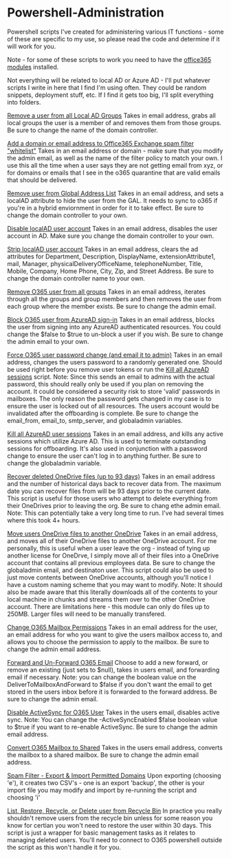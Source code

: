 # Powershell-Administration
Powershell scripts I've created for administering various IT functions - some of these are specific to my use, so please read the code and determine if it will work for you.

Note - for some of these scripts to work you need to have the [office365 modules](https://docs.microsoft.com/en-us/office365/enterprise/powershell/connect-to-all-office-365-services-in-a-single-windows-powershell-window) installed.

Not everything will be related to local AD or Azure AD - I'll put whatever scripts I write in here that I find I'm using often. They could be random snippets, deployment stuff, etc. If I find it gets too big, I'll split everything into folders.

[Remove a user from all Local AD Groups](https://github.com/zackoch/Powershell-Administration/blob/master/remove_user_from_all_localAD_groups.ps1)
Takes in email address, grabs all local groups the user is a member of and removes them from those groups. Be sure to change the name of the domain controller.

[Add a domain or email address to Office365 Exchange spam filter "whitelist"](https://github.com/zackoch/Powershell-Administration/blob/master/whitelist_o365_exchange.ps1)
Takes in an email address or domain - make sure that you modify the admin email, as well as the name of the filter policy to match your own. I use this all the time when a user says they are not getting email from xyz, or for domains or emails that I see in the o365 quarantine that are valid emails that should be delivered.

[Remove user from Global Address List](https://github.com/zackoch/Powershell-Administration/blob/master/localAD_hide_from_global_address_lists.ps1)
Takes in an email address, and sets a localAD attribute to hide the user from the GAL. It needs to sync to o365 if you're in a hybrid enviornment in order for it to take effect. Be sure to change the domain controller to your own.

[Disable localAD user account](https://github.com/zackoch/Powershell-Administration/blob/master/disable_localad_account.ps1)
Takes in an email address, disables the user account in AD. Make sure you change the domain controller to your own.

[Strip localAD user account](https://github.com/zackoch/Powershell-Administration/blob/master/strip_user_localad_account.ps1)
Takes in an email address, clears the ad attributes for Department, Description, DisplayName, extensionAttribute1, mail, Manager, physicalDeliveryOfficeName, telephoneNumber, Title, Mobile, Company, Home Phone, City, Zip, and Street Address. Be sure to change the domain controller name to your own.

[Remove O365 user from all groups](https://github.com/zackoch/Powershell-Administration/blob/master/remove_o365_user_from_all_groups.ps1)
Takes in an email address, iterates through all the groups and group members and then removes the user from each group where the member exists. Be sure to change the admin email.

[Block O365 user from AzureAD sign-in](https://github.com/zackoch/Powershell-Administration/blob/master/block_azureAD_user_from_signin.ps1)
Takes in an email address, blocks the user from signing into any AzureAD authenticated resources. You could change the $false to $true to un-block a user if you wish. Be sure to change the admin email to your own.

[Force O365 user password change (and email it to admin)](https://github.com/zackoch/Powershell-Administration/blob/master/force_change_o365_user_password.ps1)
Takes in an email address, changes the users password to a randomly generated one. Should be used right before you remove user tokens or run the [Kill all AzureAD sessions](https://github.com/zackoch/Powershell-Administration/blob/master/kill_all_azureAD_sessions.ps1) script. Note: Since this sends an email to admins with the actual password, this should really only be used if you plan on removing the account. It could be considered a security risk to store 'valid' passwords in mailboxes. The only reason the password gets changed in my case is to ensure the user is locked out of all resources. The users account would be invalidated after the offboarding is complete. Be sure to change the email_from, email_to, smtp_server, and globaladmin variables.

[Kill all AzureAD user sessions](https://github.com/zackoch/Powershell-Administration/blob/master/kill_all_azureAD_sessions.ps1)
Takes in an email address, and kills any active sessions which utilize Azure AD. This is used to terminate outstanding sessions for offboarding. It's also used in conjunction with a password change to ensure the user can't log in to anything further. Be sure to change the globaladmin variable. 

[Recover deleted OneDrive files (up to 93 days)](https://github.com/zackoch/Powershell-Administration/blob/master/recover_deleted_onedrive_files.ps1)
Takes in an email address and the number of historical days back to recover data from. The maximum date you can recover files from will be 93 days prior to the current date. This script is useful for those users who attempt to delete everything from their OneDrives prior to leaving the org. Be sure to chang ethe admin email. Note: This can potentially take a very long time to run. I've had several times where this took 4+ hours.

[Move users OneDrive files to another OneDrive](https://github.com/zackoch/Powershell-Administration/blob/master/move_onedrive_files_to_another_onedrive_account.ps1)
Takes in an email address, and moves all of their OneDrive files to another OneDrive account. For me personally, this is useful when a user leave the org - instead of tying up another license for OneDrve, I simply move all of their files into a OneDrive account that contains all previous employees data. Be sure to change the globaladmin email, and destinaton user. This script could also be used to just move contents between OneDrive accounts, although you'll notice I have a custom naming scheme that you may want to modify. Note: It should also be made aware that this literally downloads all of the contents to your local machine in chunks and streams them over to the other OneDrive account. There are limitations here - this module can only do files up to 250MB. Larger files will need to be manually transfered.

[Change O365 Mailbox Permissions](https://github.com/zackoch/Powershell-Administration/blob/master/change_o365_mailbox_permissions.ps1)
Takes in an email address for the user, an email address for who you want to give the users mailbox access to, and allows you to choose the permission to apply to the mailbox. Be sure to change the admin email address.

[Forward and Un-Forward O365 Email](https://github.com/zackoch/Powershell-Administration/blob/master/forward_o365_user_email.ps1)
Choose to add a new forward, or remove an existing (just sets to $null), takes in users email, and forwarding email if necessary. Note: you can change the boolean value on the DeliverToMailboxAndForward to $false if you don't want the email to get stored in the users inbox before it is forwarded to the forward address. Be sure to change the admin email. 

[Disable ActiveSync for O365 User](https://github.com/zackoch/Powershell-Administration/blob/master/disable_activesync_o365_user.ps1)
Takes in the users email, disables active sync. Note: You can change the -ActiveSyncEnabled $false boolean value to $true if you want to re-enable ActiveSync. Be sure to change the admin email address.

[Convert O365 Mailbox to Shared](https://github.com/zackoch/Powershell-Administration/blob/master/convert_o365_mailbox_to_shared.ps1)
Takes in the users email address, converts the mailbox to a shared mailbox. Be sure to change the admin email address.

[Spam Filter - Export & Import Permitted Domains](https://github.com/zackoch/Powershell-Administration/blob/master/spam_filter_export_import_allowed_domains.ps1)
Upon exporting (choosing 'e'), it creates two CSV's - one is an export 'backup', the other is your import file you may modify and import by re-running the script and choosing 'i'

[List, Restore, Recycle, or Delete user from Recycle Bin](https://github.com/zackoch/Powershell-Administration/blob/master/restore_or_delete_msol_user.ps1)
In practice you really shouldn't remove users from the recycle bin unless for some reason you know for certian you won't need to restore the user within 30 days. This script is just a wrapper for basic management tasks as it relates to managing deleted users. You'll need to connect to O365 powershell outside the script as this won't handle it for you.
